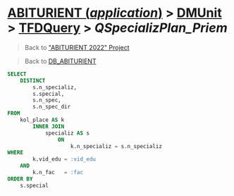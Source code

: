 # [ABITURIENT (*application*)](../../app_abiturient_2022.md) > [DMUnit](../DMUnit.md) > [TFDQuery](TDFQuery.md) > *QSpecializPlan_Priem*

> Back to ["ABITURIENT 2022" Project](/README.md)

> Back to [DB_ABITURIENT](../../../db/db_abiturient_2022.md)

```sql
SELECT
    DISTINCT
        s.n_specializ,
        s.special,
        s.n_spec,
        s.n_spec_dir
FROM
    kol_place AS k
        INNER JOIN
            specializ AS s
                ON
                    k.n_specializ = s.n_specializ
WHERE
        k.vid_edu = :vid_edu
    AND
        k.n_fac   = :fac
ORDER BY
    s.special
```